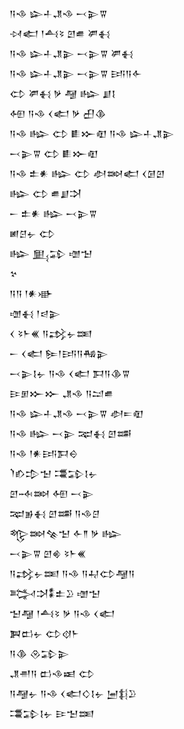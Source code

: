 <div class='block'>
<div class='line'>𒀀𒈾 𒇽𒈦𒂗𒈾 𒁁𒉌𒐊</div>
<div class='line'>𒀴𒅗 𒁹𒋀𒂟 𒇻𒌑 𒂄𒈬</div>
<div class='line'>𒀀𒈾 𒇽𒈦𒂗𒉌 𒁁𒉌𒐊 𒂄𒈬</div>
<div class='line'>𒀀𒈾 𒇽𒈦𒂗𒉌 𒁁𒉌𒐊 𒅀𒀀𒅆</div>
<div class='line'>𒌌 𒂄𒈬 𒃻 𒆷 𒈗 𒋗𒋙</div>
<div class='line'>𒅇 𒀀𒈾 𒌋𒅗 𒃻 𒌷𒆠</div>
<div class='line'>𒀀𒈾 𒈗 𒌌 𒀾𒁍𒊏 𒀀𒈾 𒇽𒈦𒂗𒉌</div>
<div class='line'>𒁁𒉌𒐊 𒌌 𒀾𒁍𒊏</div>
<div class='line'>𒀀𒈾 𒉺𒀭 𒈗 𒌌 𒀠𒇷𒅗 𒌋𒌆𒇻</div>
<div class='line'>𒈗 𒌌 𒌑𒋗𒋫</div>
<div class='line'>𒀸 𒉺𒀭 𒈗 𒁁𒉌𒐊</div>
<div class='line'>𒅖𒆪𒉡 𒌌</div>
<div class='line'>𒈗 𒅅𒁉 𒌝𒈠</div>
<div class='line'>𒆳</div>
<div class='line'>𒀀𒀀 𒁹𒀭𒀝</div>
<div class='line'>𒌝𒈬 𒁹𒁀𒉌</div>
<div class='line'>𒌋 𒂟𒈨𒌍 𒀀𒃶𒉡𒌅</div>
<div class='line'>𒀸 𒌋𒅗 𒌉𒁹𒅀𒀀𒄀𒉌</div>
<div class='line'>𒁁𒉌𒋙𒉡 𒀀𒈾 𒌋𒅗 𒁕𒀀𒆠𒐊</div>
<div class='line'>𒄿𒁳𒁍𒁍 𒂗𒈾 𒀀𒁺𒌑</div>
<div class='line'>𒀀𒈾 𒇽𒈦𒂗𒈾 𒁁𒉌𒐊 𒀠𒋰𒊏</div>
<div class='line'>𒀀𒈾 𒈗 𒁁𒉌 𒉈𒈬 𒇻𒌁</div>
<div class='line'>𒀀𒈾 𒁹𒀭𒅀𒁕𒀪</div>
<div class='line'>𒇺𒁓𒄠𒈠 𒃮𒁉𒋙𒉡</div>
<div class='line'>𒇻𒁄𒇷 𒅇 𒁁𒉌</div>
<div class='line'>𒉈𒂊𒈬 𒇻𒌁 𒀀𒈾𒆪</div>
<div class='line'>𒈜𒇷𒆚𒈠 𒅆𒈫 𒃻 𒈗</div>
<div class='line'>𒁁𒉌𒐊 𒇻𒄯 𒂟𒈨𒌍</div>
<div class='line'>𒀀𒃶𒉡𒌅 𒀀𒈾 𒀀𒄷𒌌𒆷𒀀</div>
<div class='line'>𒅋𒋫𒀮𒉺𒊒 𒌝𒈠</div>
<div class='line'>𒈠𒆷 𒁹𒋀𒂟 𒃻 𒀀𒈾 𒌋𒅗</div>
<div class='line'>𒀉𒆗𒉡 𒌌𒋼𒈨</div>
<div class='line'>𒀀𒆠 𒊮𒁉𒉌</div>
<div class='line'>𒂗𒉣𒀀 𒆗𒈾𒀜 𒌌</div>
<div class='line'>𒀀𒆷𒉡 𒀀𒈾 𒌋𒅗𒄭𒋙𒉡 𒅁𒈭𒊒</div>
<div class='line'>𒃮𒁉𒋙𒉡 𒄿𒈠𒌅</div>
</div>